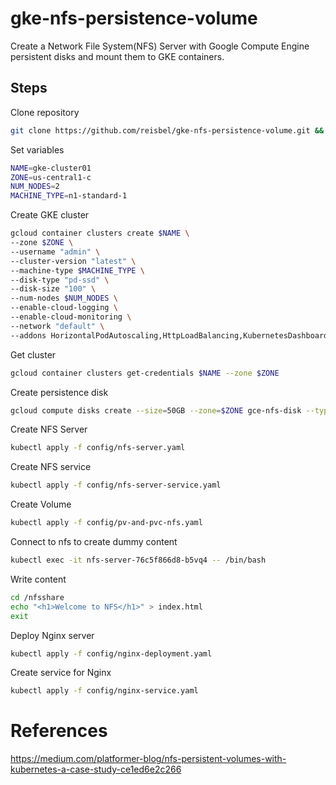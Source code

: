 # gke-nfs-persistence-volume

Create a Network File System(NFS) Server with Google Compute Engine persistent disks and mount them to GKE containers.

## Steps

Clone repository

```bash
git clone https://github.com/reisbel/gke-nfs-persistence-volume.git && cd gke-nfs-persistence-volume
```

Set variables

```bash
NAME=gke-cluster01
ZONE=us-central1-c
NUM_NODES=2
MACHINE_TYPE=n1-standard-1
```

Create GKE cluster

```bash
gcloud container clusters create $NAME \
--zone $ZONE \
--username "admin" \
--cluster-version "latest" \
--machine-type $MACHINE_TYPE \
--disk-type "pd-ssd" \
--disk-size "100" \
--num-nodes $NUM_NODES \
--enable-cloud-logging \
--enable-cloud-monitoring \
--network "default" \
--addons HorizontalPodAutoscaling,HttpLoadBalancing,KubernetesDashboard
```

Get cluster

```bash
gcloud container clusters get-credentials $NAME --zone $ZONE
```

Create persistence disk

```bash
gcloud compute disks create --size=50GB --zone=$ZONE gce-nfs-disk --type=pd-ssd
```

Create NFS Server

```bash
kubectl apply -f config/nfs-server.yaml
```

Create NFS service

```bash
kubectl apply -f config/nfs-server-service.yaml
```

Create Volume

```bash
kubectl apply -f config/pv-and-pvc-nfs.yaml
```

Connect to nfs to create dummy content

```bash
kubectl exec -it nfs-server-76c5f866d8-b5vq4 -- /bin/bash
```

Write content

```bash
cd /nfsshare
echo "<h1>Welcome to NFS</h1>" > index.html
exit
```

Deploy Nginx server

```bash
kubectl apply -f config/nginx-deployment.yaml
```

Create service for Nginx

```bash
kubectl apply -f config/nginx-service.yaml
```

# References

https://medium.com/platformer-blog/nfs-persistent-volumes-with-kubernetes-a-case-study-ce1ed6e2c266
